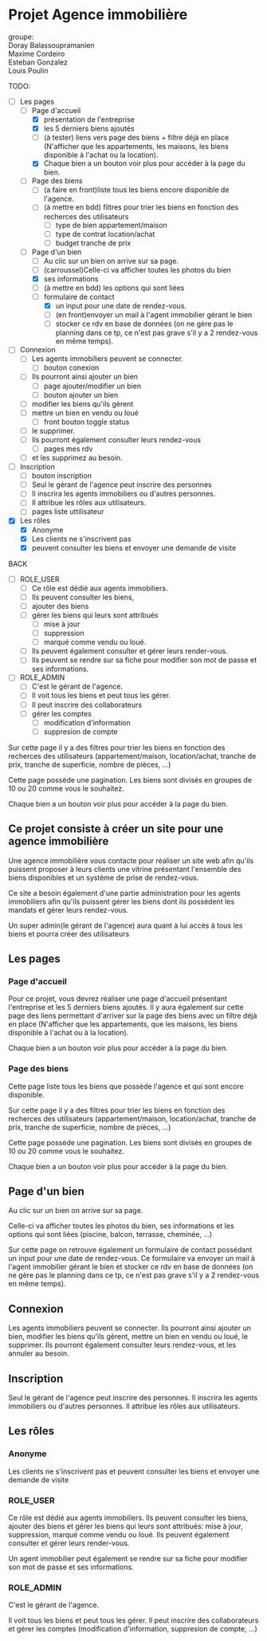 # Projet Agence immobilière

groupe:  
Doray Balassoupramanien  
Maxime Cordeiro  
Esteban Gonzalez  
Louis Poulin

TODO:

- [ ] Les pages
  - [ ] Page d'accueil
    - [x] présentation de l'entreprise
    - [x] les 5 derniers biens ajoutés
    - [ ] (à tester) liens vers page des biens + filtre déjà en place (N'afficher que les appartements, les maisons, les biens disponible à l'achat ou la location).
    - [x] Chaque bien a un bouton voir plus pour accéder à la page du bien.
  - [ ] Page des biens
    - [ ] (a faire en front)liste tous les biens encore disponible de l'agence.
    - [ ] (à mettre en bdd) filtres pour trier les biens en fonction des recherces des utilisateurs
      - [ ] type de bien appartement/maison
      - [ ] type de contrat location/achat
      - [ ] budget tranche de prix
  - [ ] Page d'un bien
    - [ ] Au clic sur un bien on arrive sur sa page.
    - [ ] (carroussel)Celle-ci va afficher toutes les photos du bien
    - [x] ses informations
    - [ ] (à mettre en bdd) les options qui sont liées
    - [ ] formulaire de contact
      - [x] un input pour une date de rendez-vous.
      - [ ] (en front)envoyer un mail à l'agent immobilier gérant le bien
      - [ ] stocker ce rdv en base de données (on ne gère pas le planning dans ce tp, ce n'est pas grave s'il y a 2 rendez-vous en même temps).
- [ ] Connexion
  - [ ] Les agents immobiliers peuvent se connecter.
    - [ ] bouton conexion
  - [ ] Ils pourront ainsi ajouter un bien
    - [ ] page ajouter/modifier un bien
    - [ ] bouton ajouter un bien
  - [ ] modifier les biens qu'ils gèrent
  - [ ] mettre un bien en vendu ou loué
    - [ ] front bouton toggle status
  - [ ] le supprimer.
  - [ ] Ils pourront également consulter leurs rendez-vous
    - [ ] pages mes rdv
  - [ ] et les supprimez au besoin.
- [ ] Inscription
  - [ ] bouton inscription
  - [ ] Seul le gérant de l'agence peut inscrire des personnes
  - [ ] Il inscrira les agents immobiliers ou d'autres personnes.
  - [ ] Il attribue les rôles aux utilisateurs.
  - [ ] pages liste uttilisateur
- [x] Les rôles
  - [x] Anonyme
  - [x] Les clients ne s'inscrivent pas
  - [x] peuvent consulter les biens et envoyer une demande de visite

BACK

- [ ] ROLE_USER
  - [ ] Ce rôle est dédié aux agents immobiliers.
  - [ ] Ils peuvent consulter les biens,
  - [ ] ajouter des biens
  - [ ] gérer les biens qui leurs sont attribués
    - [ ] mise à jour
    - [ ] suppression
    - [ ] marqué comme vendu ou loué.
  - [ ] Ils peuvent également consulter et gérer leurs render-vous.
  - [ ] Ils peuvent se rendre sur sa fiche pour modifier son mot de passe et ses informations.
- [ ] ROLE_ADMIN
  - [ ] C'est le gérant de l'agence.
  - [ ] Il voit tous les biens et peut tous les gérer.
  - [ ] Il peut inscrire des collaborateurs
  - [ ] gérer les comptes
    - [ ] modification d'information
    - [ ] suppresion de compte

Sur cette page il y a des filtres pour trier les biens en fonction des recherces des utilisateurs (appartement/maison, location/achat, tranche de prix, tranche de superficie, nombre de pièces, ...)

Cette page possède une pagination. Les biens sont divisés en groupes de 10 ou 20 comme vous le souhaitez.

Chaque bien a un bouton voir plus pour accéder à la page du bien.

## Ce projet consiste à créer un site pour une agence immobilière

Une agence immobilière vous contacte pour réaliser un site web afin qu'ils puissent proposer à leurs clients une vitrine présentant l'ensemble des biens disponibles et un système de prise de rendez-vous.

Ce site a besoin également d'une partie administration pour les agents immobiliers afin qu'ils puissent gérer les biens dont ils possèdent les mandats et gérer leurs rendez-vous.

Un super admin(le gérant de l'agence) aura quant à lui accès à tous les biens et pourra créer des utilisateurs

## Les pages

### Page d'accueil

Pour ce projet, vous devrez réaliser une page d'accueil présentant l'entreprise et les 5 derniers biens ajoutés. Il y aura également sur cette page des liens permettant d'arriver sur la page des biens avec un filtre déjà en place (N'afficher que les appartements, que les maisons, les biens disponible à l'achat ou à la location).

Chaque bien a un bouton voir plus pour accéder à la page du bien.

### Page des biens

Cette page liste tous les biens que possède l'agence et qui sont encore disponible.

Sur cette page il y a des filtres pour trier les biens en fonction des recherces des utilisateurs (appartement/maison, location/achat, tranche de prix, tranche de superficie, nombre de pièces, ...)

Cette page possède une pagination. Les biens sont divisés en groupes de 10 ou 20 comme vous le souhaitez.

Chaque bien a un bouton voir plus pour accéder à la page du bien.

## Page d'un bien

Au clic sur un bien on arrive sur sa page.

Celle-ci va afficher toutes les photos du bien, ses informations et les options qui sont liées (piscine, balcon, terrasse, cheminée, ...)

Sur cette page on retrouve également un formulaire de contact possédant un input pour une date de rendez-vous. Ce formulaire va envoyer un mail à l'agent immobilier gérant le bien et stocker ce rdv en base de données (on ne gère pas le planning dans ce tp, ce n'est pas grave s'il y a 2 rendez-vous en même temps).

## Connexion

Les agents immobiliers peuvent se connecter. Ils pourront ainsi ajouter un bien, modifier les biens qu'ils gèrent, mettre un bien en vendu ou loué, le supprimer.
Ils pourront également consulter leurs rendez-vous, et les annuler au besoin.

## Inscription

Seul le gérant de l'agence peut inscrire des personnes. Il inscrira les agents immobiliers ou d'autres personnes. Il attribue les rôles aux utilisateurs.

## Les rôles

### Anonyme

Les clients ne s'inscrivent pas et peuvent consulter les biens et envoyer une demande de visite

### ROLE_USER

Ce rôle est dédié aux agents immobiliers. Ils peuvent consulter les biens, ajouter des biens et gérer les biens qui leurs sont attribués: mise à jour, suppression, marqué comme vendu ou loué.
Ils peuvent également consulter et gérer leurs render-vous.

Un agent immobilier peut également se rendre sur sa fiche pour modifier son mot de passe et ses informations.

### ROLE_ADMIN

C'est le gérant de l'agence.

Il voit tous les biens et peut tous les gérer.
Il peut inscrire des collaborateurs et gérer les comptes (modification d'information, suppresion de compte, ...)
